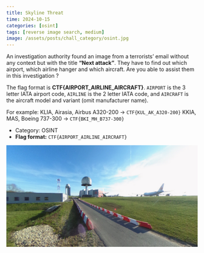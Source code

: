 ```yaml
---
title: Skyline Threat
time: 2024-10-15
categories: [osint]
tags: [reverse image search, medium]
image: /assets/posts/chall_category/osint.jpg
---
```


An investigation authority found an image from a terrorists’ email without any context but with the title **“Next attack”**. They have to find out which airport, which airline hanger and which aircraft. Are you able to assist them in this investigation ?

The flag format is **CTF{AIRPORT_AIRLINE_AIRCRAFT}**. `AIRPORT` is the 3 letter IATA airport code, `AIRLINE` is the 2 letter IATA code, and `AIRCRAFT` is the aircraft model and variant (omit manufacturer name). 

For example: 
KLIA, Airasia, Airbus A320-200 -> `CTF{KUL_AK_A320-200}`
KKIA, MAS, Boeing 737-300 -> `CTF{BKI_MH_B737-300}`

- Category: OSINT
- **Flag format:** `CTF{AIRPORT_AIRLINE_AIRCRAFT}`

![chall.png](/union-depository/osint/skyline-threat/chall.png)


